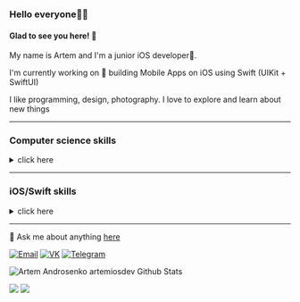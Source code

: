 ### Hello everyone👋🥳 
#### Glad to see you here! 🤩   

My name is Artem and I'm a junior iOS developer🍏.

I'm currently working on 🔭 building Mobile Apps on iOS using Swift (UIKit + SwiftUI)   

I like programming, design, photography. I love to explore and learn about new things  

---

### Computer science skills 
<details><summary>click here</summary>
  1. [Harvard CS50, Введение в программирование](https://javarush.ru/quests/QUEST_HARVARD_CS50)
  
  2. [The C programming Language. Second Edition, Brian W. Kernighan, Dennis M. Ritchie](http://cpp.com.ru/kr_cbook/)
  
  3. [Курс по Основам языка Си](http://cs.mipt.ru/c_intro/), [youtube version](https://www.youtube.com/playlist?list=PLRDzFCPr95fLjzcv6nNdjMu_9RcZgIM9U) от старшего преподавателя кафедры информатики и вычислительной математики МФТИ [Тимофея Хирьянова](https://www.youtube.com/channel/UCQfwKTJdCmiA6cXAY0PNRJw)
  
  4. [Алгоритмы и структуры данных на Python 3](http://judge.mipt.ru/mipt_cs_on_python3/), [youtube version](https://www.youtube.com/playlist?list=PLRDzFCPr95fK7tr47883DFUbm4GeOjjc0), от старшего преподавателя кафедры информатики и вычислительной математики МФТИ [Тимофея Хирьянова](https://www.youtube.com/channel/UCQfwKTJdCmiA6cXAY0PNRJw)
  
  5.[Pro Git book. Scott Chacon, Ben Straub](https://git-scm.com/book/ru/v2)
  
  6.[Learn Enough Command Line to Be Dangerous](https://www.learnenough.com/command-line-tutorial)
  
  7. [Введение в математическую логику](https://ru.hexlet.io/courses/logic/), от Hexlet, [youtube version](https://www.youtube.com/playlist?list=PLo6puixMwuSNCt4bd99UheEjaS4EudoGJ)
  
  8. [Введение в программирование](https://ru.hexlet.io/courses/introduction_to_programming), от Hexlet, [youtube version](https://www.youtube.com/playlist?list=PLo6puixMwuSMIB7x6MNBTNQA3P3Mqo_33)
</details>

---

###  iOS/Swift skills 
<details><summary>click here</summary>
  1. [iOS & Swift - The Complete iOS App Development Bootcamp](https://www.udemy.com/course/ios-13-app-development-bootcamp/) от Dr. Angela Yu
  
  2. [Swift-Resources-Apple Developer. Apple books](https://developer.apple.com/learn/curriculum/)
  
  3. [Swift Apprentice by Raywenderlich.com](https://www.raywenderlich.com/books/swift-apprentice)
  
  4. [Усов.В Swift. Основы разработки приложений под iOS, iPadOS и macOS (6-е издание)](https://swiftme.ru/product-category/books/)

</details>

---

💬 Ask me about anything [here](https://github.com/artemiosdev/artemiosdev/issues)

<p align="left">
  <a href="mailto:flyboroda@gmail.com"><img src="https://img.icons8.com/color/96/000000/gmail--v1.png"/ alt="Email"/></a>
 <!--  <a href="https://twitter.com/"><img src="https://img.icons8.com/color/96/000000/twitter-squared.png" alt="twitter"/></a> -->
 <!--  <a href="https://www.instagram.com/"><img src="https://img.icons8.com/color/96/000000/instagram-new.png" alt="instagram"/></a> -->
  <a href="https://vk.com/artobor"><img src="https://img.icons8.com/fluency/96/000000/vk-circled.png"/ alt="VK"/></a>
  <a href="https://t.me/artobor"><img src="https://img.icons8.com/color/96/000000/telegram-app--v5.png"/ alt="Telegram"/></a>
</p>

<!-- [![Twitter](https://github-readme-twitter.gazf.vercel.app/api?id=artobor&layout=wide)](https://twitter.com/) -->

<p align="left">
  <img src="https://github-readme-stats.vercel.app/api?username=artemiosdev&show_icons=true&theme=radical" alt="Artem Androsenko artemiosdev Github Stats"></img>
</p>

![](https://komarev.com/ghpvc/?username=artemiosdev&style=flat-square&label=Views)
![](https://badges.pufler.dev/visits/artemiosdev/artemiosdev?color=black&logo=github&style=flat-square)

